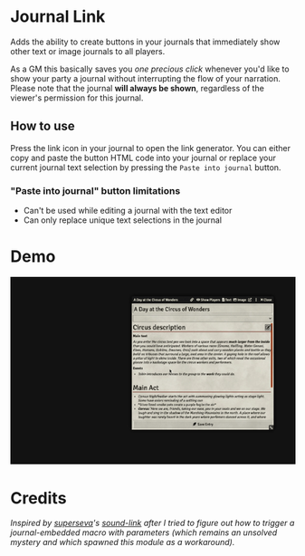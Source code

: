 
# Journal Link
Adds the ability to create buttons in your journals that immediately show other text or image journals to all players.

As a GM this basically saves you _one precious click_ whenever you'd like to show your party a journal without interrupting the flow of your narration. Please note that the journal **will always be shown**, regardless of the viewer's permission for this journal.

## How to use
Press the link icon in your journal to open the link generator. You can either copy and paste the button HTML code into your journal or replace your current journal text selection by pressing the `Paste into journal` button.

### "Paste into journal" button limitations
- Can't be used while editing a journal with the text editor
- Can only replace unique text selections in the journal

# Demo
![](demo/journal_link_demo.gif)

# Credits
_Inspired by [superseva](https://github.com/superseva/)'s [sound-link](https://github.com/superseva/sound-link) after I tried to figure out how to trigger a journal-embedded macro with parameters (which remains an unsolved mystery and which spawned this module as a workaround)._
